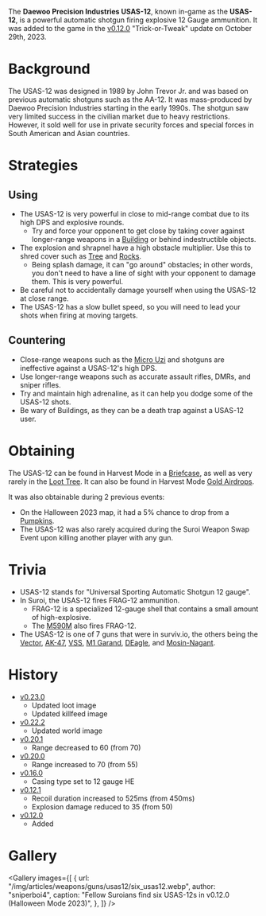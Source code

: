 <Mode />

The **Daewoo Precision Industries USAS-12**, known in-game as the **USAS-12**, is a powerful automatic shotgun firing explosive 12 Gauge ammunition. It was added to the game in the [v0.12.0](https://github.com/HasangerGames/suroi/releases/tag/v0.12.0) "Trick-or-Tweak" update on October 29th, 2023.

# Background

The USAS-12 was designed in 1989 by John Trevor Jr. and was based on previous automatic shotguns such as the AA-12. It was mass-produced by Daewoo Precision Industries starting in the early 1990s. The shotgun saw very limited success in the civilian market due to heavy restrictions. However, it sold well for use in private security forces and special forces in South American and Asian countries.

# Strategies

## Using

- The USAS-12 is very powerful in close to mid-range combat due to its high DPS and explosive rounds.
  - Try and force your opponent to get close by taking cover against longer-range weapons in a [Building](/buildings) or behind indestructible objects.
- The explosion and shrapnel have a high obstacle multiplier. Use this to shred cover such as [Tree](/obstacles/tree) and [Rocks](/obstacles/rock).
  - Being splash damage, it can "go around" obstacles; in other words, you don't need to have a line of sight with your opponent to damage them. This is very powerful.
- Be careful not to accidentally damage yourself when using the USAS-12 at close range.
- The USAS-12 has a slow bullet speed, so you will need to lead your shots when firing at moving targets.

## Countering

- Close-range weapons such as the [Micro Uzi](/weapons/guns/micro_uzi) and shotguns are ineffective against a USAS-12's high DPS.
- Use longer-range weapons such as accurate assault rifles, DMRs, and sniper rifles.
- Try and maintain high adrenaline, as it can help you dodge some of the USAS-12 shots.
- Be wary of Buildings, as they can be a death trap against a USAS-12 user.

# Obtaining
The USAS-12 can be found in Harvest Mode in a [Briefcase](/obstacles/briefcase), as well as very rarely in the [Loot Tree](/obstacles/loot_tree). It can also be found in Harvest Mode [Gold Airdrops](/obstacles/airdrops).

It was also obtainable during 2 previous events:
- On the Halloween 2023 map, it had a 5% chance to drop from a [Pumpkins](/obstacles/pumpkin).
- The USAS-12 was also rarely acquired during the Suroi Weapon Swap Event upon killing another player with any gun.

# Trivia

- USAS-12 stands for "Universal Sporting Automatic Shotgun 12 gauge".
- In Suroi, the USAS-12 fires FRAG-12 ammunition.
  - FRAG-12 is a specialized 12-gauge shell that contains a small amount of high-explosive.
  - The [M590M](/weapons/guns/m590m) also fires FRAG-12.
- The USAS-12 is one of 7 guns that were in surviv.io, the others being the [Vector](/weapons/guns/vector), [AK-47](/weapons/guns/ak47), [VSS](/weapons/guns/vss), [M1 Garand](/weapons/guns/m1_garand), [DEagle](/weapons/guns/deagle), and [Mosin-Nagant](/weapons/guns/mosin_nagant).

# History
- [v0.23.0](https://github.com/HasangerGames/suroi/releases/tag/v0.23.0)
  - Updated loot image
  - Updated killfeed image
- [v0.22.2](https://github.com/HasangerGames/suroi/releases/tag/v0.22.2)
  - Updated world image
- [v0.20.1](https://github.com/HasangerGames/suroi/releases/tag/v0.20.1)
  - Range decreased to 60 (from 70)
- [v0.20.0](https://github.com/HasangerGames/suroi/releases/tag/v0.20.0)
  - Range increased to 70 (from 55)
- [v0.16.0](https://github.com/HasangerGames/suroi/releases/tag/v0.16.0)
  - Casing type set to 12 gauge HE
- [v0.12.1](https://github.com/HasangerGames/suroi/releases/tag/v0.12.1)
  - Recoil duration increased to 525ms (from 450ms)
  - Explosion damage reduced to 35 (from 50)
- [v0.12.0](https://github.com/HasangerGames/suroi/releases/tag/v0.12.0)
  - Added

# Gallery

<Gallery
  images={[
    {
      url: "/img/articles/weapons/guns/usas12/six_usas12.webp",
      author: "sniperboi4",
      caption:
        "Fellow Suroians find six USAS-12s in v0.12.0 (Halloween Mode 2023)",
    },
  ]}
/>
